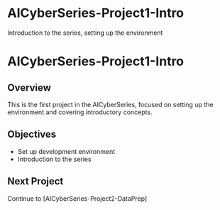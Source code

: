 # AICyberSeries-Project1-Intro
 Introduction to the series, setting up the environment
# AICyberSeries-Project1-Intro

## Overview
This is the first project in the AICyberSeries, focused on setting up the environment and covering introductory concepts.

## Objectives
- Set up development environment
- Introduction to the series

## Next Project
Continue to [AICyberSeries-Project2-DataPrep]
